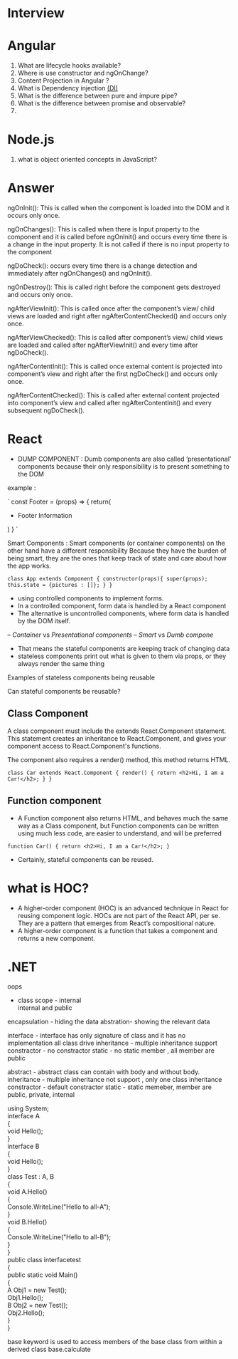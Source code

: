 # Interview


# Angular

1. What are lifecycle hooks available?
2. Where is use constructor and ngOnChange?
3. Content Projection in Angular ? 
4. What is Dependency injection [(DI)](https://angular.io/guide/architecture-services#dependency-injection-di)  
5. What is the difference between pure and impure pipe?
6. What is the difference between promise and observable?
7. 


# **Node.js**

1. what is object oriented concepts in JavaScript?




# Answer

ngOnInit(): This is called when the component is loaded into the DOM and it occurs only once.

ngOnChanges(): This is called when there is Input property to the component and it is called before ngOnInit() and occurs every time there is a change in the input property. It is not called if there is no input property to the component

ngDoCheck(): occurs every time there is a change detection and immediately after ngOnChanges() and ngOnInit().

ngOnDestroy(): This is called right before the component gets destroyed and occurs only once.

ngAfterViewInit(): This is called once after the component’s view/ child views are loaded and right after ngAfterContentChecked() and occurs only once.

ngAfterViewChecked(): This is called after component’s view/ child views are loaded and called after ngAfterViewInit() and every time after ngDoCheck().

ngAfterContentInit(): This is called once external content is projected into component’s view and right after the first ngDoCheck() and occurs only once.

ngAfterContentChecked(): This is called after external content projected into component’s view and called after ngAfterContentInit() and every subsequent ngDoCheck().


# React

- DUMP COMPONENT : Dumb components are also called ‘presentational’ components because their only responsibility is to present something to the DOM

example : 

`
const Footer = (props) => {
  return(
  <div>
    <ul>
      <li>Footer Information</li>
    </ul>
  </div>
  )
}
`

Smart Components : Smart components (or container components) on the other hand have a different responsibility
Because they have the burden of being smart, they are the ones that keep track of state and care about how the app works.

`
class App extends Component {
  constructor(props){
    super(props);
    this.state = {pictures : []};
  }
}
`


- using controlled components to implement forms.
- In a controlled component, form data is handled by a React component
- The alternative is uncontrolled components, where form data is handled by the DOM itself.



– *Container* vs *Presentational components*
– *Smart* vs *Dumb compone*

- That means the stateful components are keeping track of changing data
- stateless components print out what is given to them via props, or they always render the same thing


Examples of stateless components being reusable



Can stateful components be reusable?


## Class Component
A class component must include the extends React.Component statement. This statement creates an inheritance to React.Component, and gives your component access to React.Component's functions.

The component also requires a render() method, this method returns HTML.

`
class Car extends React.Component {
  render() {
    return <h2>Hi, I am a Car!</h2>;
  }
}
`

## Function component

- A Function component also returns HTML, and behaves much the same way as a Class component, but Function components can be written using much less code, are easier to understand, and will be preferred

`
function Car() {
  return <h2>Hi, I am a Car!</h2>;
}
`

- Certainly, stateful components can be reused.


# what is HOC?

- A higher-order component (HOC) is an advanced technique in React for reusing component logic. HOCs are not part of the React API, per se. They are a pattern that emerges from React’s compositional nature.
- A higher-order component is a function that takes a component and returns a new component.




# .NET

oops
-   class scope  - internal  
internal and public

encapsulation - hiding the data
abstration- showing the relevant data 

interface - interface has only signature of class and it has no implementation
            all class drive 
			inheritance - multiple inheritance support
			constractor  - no constractor
			static - no static member , all member are public
			
abstract - abstract class can contain with body and without body.
           inheritance - multiple inheritance not support , only one class inheritance
		   constractor - default constractor
		   static - static memeber, member are public, private, internal
		 

		
		
using System;  
interface A  
{  
    void Hello();  
}  
interface B  
{  
    void Hello();  
}  
class Test : A, B  
{  
    void A.Hello()  
    {  
        Console.WriteLine("Hello to all-A");  
    }  
    void B.Hello()  
    {  
        Console.WriteLine("Hello to all-B");  
    }  
}  
public class interfacetest  
{  
    public static void Main()  
    {  
        A Obj1 = new Test();  
        Obj1.Hello();  
        B Obj2 = new Test();  
        Obj2.Hello();  
    }  
}		
		

base keyword is used to access members of the base class from within a derived class 
       base.calculate
	   
	   

	   
	   



